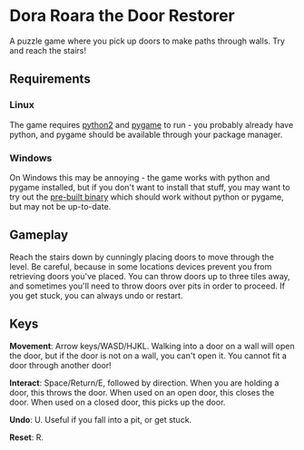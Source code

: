 Dora Roara the Door Restorer
===

A puzzle game where you pick up doors to make paths through walls. Try and reach the stairs!

Requirements
---

### Linux

The game requires [python2](http://www.python.org) and [pygame](http://www.pygame.org) to run - you probably already have python, and pygame should be available through your package manager.

### Windows

On Windows this may be annoying - the game works with python and pygame installed, but if you don't want to install that stuff, you may want to try out the [pre-built binary](http://fishface.org.uk/uploads/stuff/Dora.zip) which should work without python or pygame, but may not be up-to-date.

Gameplay
---
Reach the stairs down by cunningly placing doors to move through the level. Be careful, because in some locations devices prevent you from retrieving doors you've placed. You can throw doors up to three tiles away, and sometimes you'll need to throw doors over pits in order to proceed. If you get stuck, you can always undo or restart.

Keys
---

**Movement**: Arrow keys/WASD/HJKL.
Walking into a door on a wall will open the door, but if the door is not on a wall, you can't open it. You cannot fit a door through another door!

**Interact**: Space/Return/E, followed by direction.
When you are holding a door, this throws the door.
When used on an open door, this closes the door.
When used on a closed door, this picks up the door.

**Undo**: U. Useful if you fall into a pit, or get stuck.

**Reset**: R.
